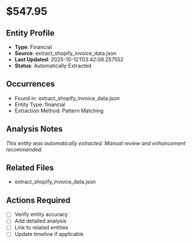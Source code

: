 # $547.95

## Entity Profile
- **Type**: Financial
- **Source**: extract_shopify_invoice_data.json
- **Last Updated**: 2025-10-12T03:42:08.257552
- **Status**: Automatically Extracted

## Occurrences
- Found in: extract_shopify_invoice_data.json
- Entity Type: financial
- Extraction Method: Pattern Matching

## Analysis Notes
*This entity was automatically extracted. Manual review and enhancement recommended.*

## Related Files
- extract_shopify_invoice_data.json

## Actions Required
- [ ] Verify entity accuracy
- [ ] Add detailed analysis
- [ ] Link to related entities
- [ ] Update timeline if applicable
